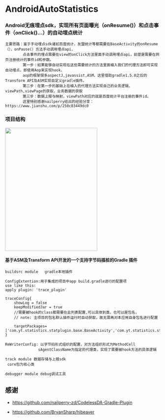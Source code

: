 # AndroidAutoStatistics
### Android无痕埋点sdk，实现所有页面曝光（onResume()）和点击事件（onClick()...）的自动埋点统计
```
主要思路：鉴于手动埋点sdk诸如百度统计，友盟统计等都需要在BaseActivity的onResume（），onPause(）方法手动调用埋点api，
        点击事件的埋点需要在view的onClick方法里面手动调用埋点api，前提是需要在网页注册统计的事件id和参数。
        第一步：如果能够自动实现在这些需要统计的方法里面植入我们的代理方法即可实现自动埋点，即使用Aop来实现hook，
        aop的框架很多aspectJ,javassist,ASM，这里借助gradle1.5.0之后的Transform API及ASM实现自定义gradle插件。
        第二步：在第一步的基础上在植入的代理方法实现自己的业务逻辑，viewPath,viewPage的获取，业务数据的获取
        第三步：数据上报与映射，viewPath对应的就是百度统计平台注册的事件id。
        这里特别感谢nailperry给出的经验分享：https://www.jianshu.com/p/250c83449dc0
 ```       
  
### 项目结构
<div>
  <img src="https://github.com/YouriZhang/imagefolder/blob/master/autotrace.png" width="300" height="400"/> 
</div>    



#### 基于ASM及Transform API开发的一个支持字节码插桩的Gradle 插件

```
buildsrc module   gradle本地插件

ConfigExtention:用于集成的项目中app build.gradle进行的配置项
use like this:
apply plugin: 'trace_plugin'

traceConfig{
    showLog = false
    keepModifiedJar = true
    //需要被hook的class都需要在此列表配置,可以具体到类，也可以是包名，
    // note: 主项目的包名默认插件运行时自动获取，故无需再对本应用自身包名进行配置

    targetPackages=['com.yt.statistics.statplugin.base.BaseActivity','com.yt.statistics.statplugin.base.BaseFragment']
}

ReWriterConfig: 以字节码形式组织的配置，对方法组织形式为MethodCell
               sAgentClassName为指定的代理类，实现了需要被hook方法的具体逻辑

```

```
track module 数据存储与上报sdk
 core包为核心类

```

```
debugger module debug调试工具

```

## 感谢
* https://github.com/nailperry-zd/CodelessDA-Gradle-Plugin

* https://github.com/BryanSharp/hibeaver

